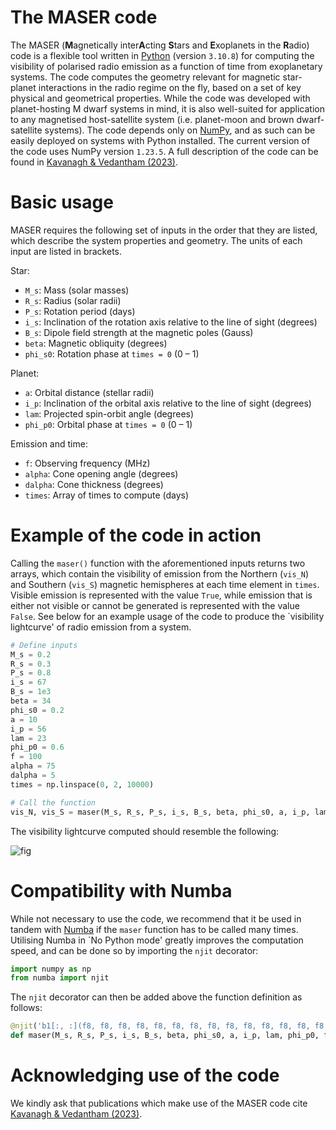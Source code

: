 # The MASER code
The MASER (**M**agnetically inter**A**cting **S**tars and **E**xoplanets in the **R**adio) code is a flexible tool written in [Python](https://www.python.org/) (version `3.10.8`) for computing the visibility of polarised radio emission as a function of time from exoplanetary systems. The code computes the geometry relevant for magnetic star-planet interactions in the radio regime on the fly, based on a set of key physical and geometrical properties. While the code was developed with planet-hosting M dwarf systems in mind, it is also well-suited for application to any magnetised host-satellite system (i.e. planet-moon and brown dwarf-satellite systems). The code depends only on [NumPy](https://numpy.org/), and as such can be easily deployed on systems with Python installed. The current version of the code uses NumPy version `1.23.5`. A full description of the code can be found in [Kavanagh & Vedantham (2023)](https://arxiv.org/abs/2307.02555).

# Basic usage
MASER requires the following set of inputs in the order that they are listed, which describe the system properties and geometry. The units of each input are listed in brackets.

Star:
- `M_s`: Mass (solar masses)
- `R_s`: Radius (solar radii)
- `P_s`: Rotation period (days)
- `i_s`: Inclination of the rotation axis relative to the line of sight (degrees)
- `B_s`: Dipole field strength at the magnetic poles (Gauss)
- `beta`: Magnetic obliquity (degrees)
- `phi_s0`: Rotation phase at ``times = 0`` (0 – 1)

Planet:
- `a`: Orbital distance (stellar radii)
- `i_p`: Inclination of the orbital axis relative to the line of sight (degrees)
- `lam`: Projected spin-orbit angle (degrees)
- `phi_p0`: Orbital phase at ``times = 0`` (0 – 1)

Emission and time:
- `f`: Observing frequency (MHz)
- `alpha`: Cone opening angle (degrees)
- `dalpha`: Cone thickness (degrees)
- `times`: Array of times to compute (days)

# Example of the code in action
Calling the `maser()` function with the aforementioned inputs returns two arrays, which contain the visibility of emission from the Northern (`vis_N`) and Southern (`vis_S`) magnetic hemispheres at each time element in `times`. Visible emission is represented with the value `True`, while emission that is either not visible or cannot be generated is represented with the value `False`. See below for an example usage of the code to produce the \`visibility lightcurve' of radio emission from a system.
```python
# Define inputs
M_s = 0.2
R_s = 0.3
P_s = 0.8
i_s = 67
B_s = 1e3
beta = 34
phi_s0 = 0.2
a = 10
i_p = 56
lam = 23
phi_p0 = 0.6
f = 100
alpha = 75
dalpha = 5
times = np.linspace(0, 2, 10000)

# Call the function
vis_N, vis_S = maser(M_s, R_s, P_s, i_s, B_s, beta, phi_s0, a, i_p, lam, phi_p0, f, alpha, dalpha, times)
```
The visibility lightcurve computed should resemble the following:

![fig](https://user-images.githubusercontent.com/24622499/232755000-d36b8aa1-d747-4c8a-a97c-0249238bb99e.png)

# Compatibility with Numba
While not necessary to use the code, we recommend that it be used in tandem with [Numba](https://numba.pydata.org/) if the `maser` function has to be called many times. Utilising Numba in \`No Python mode' greatly improves the computation speed, and can be done so by importing the `njit` decorator:
```python
import numpy as np
from numba import njit
```
The `njit` decorator can then be added above the function definition as follows:
```python
@njit('b1[:, :](f8, f8, f8, f8, f8, f8, f8, f8, f8, f8, f8, f8, f8, f8, f8[:])')
def maser(M_s, R_s, P_s, i_s, B_s, beta, phi_s0, a, i_p, lam, phi_p0, f, alpha, dalpha, times):
```

# Acknowledging use of the code
We kindly ask that publications which make use of the MASER code cite [Kavanagh & Vedantham (2023)](https://arxiv.org/abs/2307.02555).
